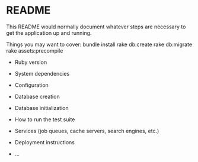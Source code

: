 # README

This README would normally document whatever steps are necessary to get the
application up and running.

Things you may want to cover:
  bundle install 
  rake db:create 
  rake db:migrate
  rake assets:precompile
  

* Ruby version

* System dependencies

* Configuration

* Database creation

* Database initialization

* How to run the test suite

* Services (job queues, cache servers, search engines, etc.)

* Deployment instructions

* ...
